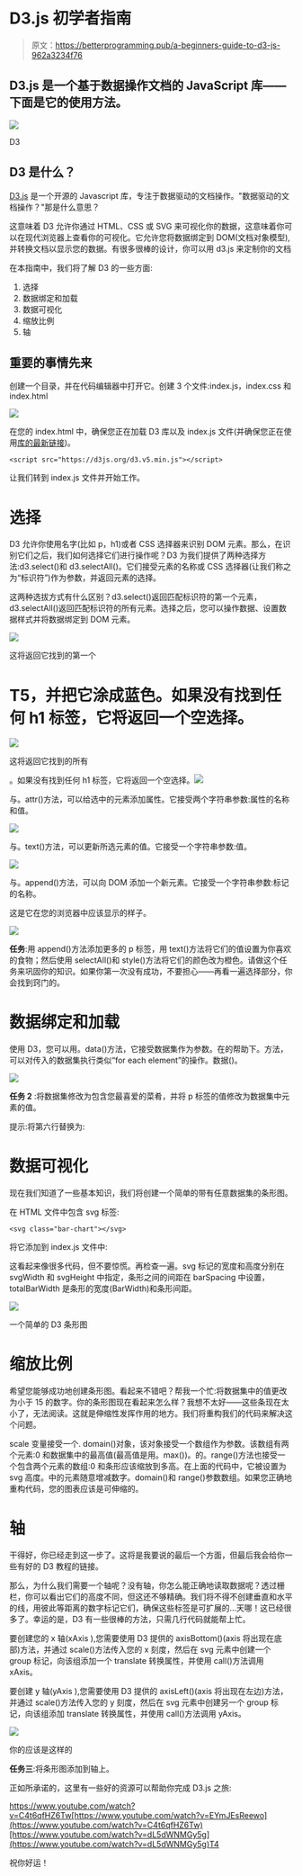 # D3.js 初学者指南

> 原文：<https://betterprogramming.pub/a-beginners-guide-to-d3-js-962a3234f76>

## D3.js 是一个基于数据操作文档的 JavaScript 库——下面是它的使用方法。

![](img/b78e950531d12bb3bd7d725f20429f78.png)

D3

## D3 是什么？

[D3.js](https://d3js.org/) 是一个开源的 Javascript 库，专注于数据驱动的文档操作。"数据驱动的文档操作？"那是什么意思？

这意味着 D3 允许你通过 HTML、CSS 或 SVG 来可视化你的数据，这意味着你可以在现代浏览器上查看你的可视化。它允许您将数据绑定到 DOM(文档对象模型),并转换文档以显示您的数据。有很多很棒的设计，你可以用 d3.js 来定制你的文档

在本指南中，我们将了解 D3 的一些方面:

1.  选择
2.  数据绑定和加载
3.  数据可视化
4.  缩放比例
5.  轴

## 重要的事情先来

创建一个目录，并在代码编辑器中打开它。创建 3 个文件:index.js，index.css 和 index.html

![](img/2aa2f2ba762b3f086979add0998ce834.png)

在您的 index.html 中，确保您正在加载 D3 库以及 index.js 文件(并确保您正在使用[库的最新链接](https://d3js.org/))。

```
<script src="https://d3js.org/d3.v5.min.js"></script>
```

让我们转到 index.js 文件并开始工作。

# 选择

D3 允许你使用名字(比如 p，h1)或者 CSS 选择器来识别 DOM 元素。那么，在识别它们之后，我们如何选择它们进行操作呢？D3 为我们提供了两种选择方法:d3.select()和 d3.selectAll()。它们接受元素的名称或 CSS 选择器(让我们称之为“标识符”)作为参数，并返回元素的选择。

这两种选拔方式有什么区别？d3.select()返回匹配标识符的第一个元素，d3.selectAll()返回匹配标识符的所有元素。选择之后，您可以操作数据、设置数据样式并将数据绑定到 DOM 元素。

![](img/78699664e4cd116828c84d081f7b06c8.png)

这将返回它找到的第一个

# T5，并把它涂成蓝色。如果没有找到任何 h1 标签，它将返回一个空选择。

![](img/05e263dc798ae3be99b63f58b19a6d79.png)

这将返回它找到的所有

。如果没有找到任何 h1 标签，它将返回一个空选择。![](img/2691bbf4f9b368d38e09db20d74ab47b.png)

与。attr()方法，可以给选中的元素添加属性。它接受两个字符串参数:属性的名称和值。

![](img/a9dd17845aba5ce7ee8c1799c06f705f.png)

与。text()方法，可以更新所选元素的值。它接受一个字符串参数:值。

![](img/17809998d01f6fd805639de55fb3ef51.png)

与。append()方法，可以向 DOM 添加一个新元素。它接受一个字符串参数:标记的名称。

这是它在您的浏览器中应该显示的样子。

![](img/06cfaa1610bae81ece3c011a647d676c.png)

**任务**:用 append()方法添加更多的 p 标签，用 text()方法将它们的值设置为你喜欢的食物；然后使用 selectAll()和 style()方法将它们的颜色改为橙色。请做这个任务来巩固你的知识。如果你第一次没有成功，不要担心——再看一遍选择部分，你会找到窍门的。

# 数据绑定和加载

使用 D3，您可以用。data()方法，它接受数据集作为参数。在的帮助下。方法，可以对传入的数据集执行类似“for each element”的操作。数据()。

![](img/7a5005ea091b3895322e45b4ede94390.png)

**任务 2** :将数据集修改为包含您最喜爱的菜肴，并将 p 标签的值修改为数据集中元素的值。

提示:将第六行替换为:

# 数据可视化

现在我们知道了一些基本知识，我们将创建一个简单的带有任意数据集的条形图。

在 HTML 文件中包含 svg 标签:

```
<svg class="bar-chart"></svg>
```

将它添加到 index.js 文件中:

这看起来像很多代码，但不要惊慌。再检查一遍。svg 标记的宽度和高度分别在 svgWidth 和 svgHeight 中指定，条形之间的间距在 barSpacing 中设置，totalBarWidth 是条形的宽度(BarWidth)和条形间距。

![](img/aba33136046cddc450c192a920faab17.png)

一个简单的 D3 条形图

# 缩放比例

希望您能够成功地创建条形图。看起来不错吧？帮我一个忙:将数据集中的值更改为小于 15 的数字。你的条形图现在看起来怎么样？我想不太好——这些条现在太小了，无法阅读。这就是伸缩性发挥作用的地方。我们将重构我们的代码来解决这个问题。

scale 变量接受一个. domain()对象，该对象接受一个数组作为参数。该数组有两个元素:0 和数据集中的最高值(最高值是用。max())。的。range()方法也接受一个包含两个元素的数组:0 和条形应该缩放到多高。在上面的代码中，它被设置为 svg 高度。中的元素随意增减数字。domain()和 range()参数数组。如果您正确地重构代码，您的图表应该是可伸缩的。

# 轴

干得好，你已经走到这一步了。这将是我要说的最后一个方面，但最后我会给你一些有好的 D3 教程的链接。

那么，为什么我们需要一个轴呢？没有轴，你怎么能正确地读取数据呢？透过栅栏，你可以看出它们的高度不同，但这还不够精确。我们将不得不创建垂直和水平的线，用彼此等距离的数字标记它们，确保这些标签是可扩展的…天哪！这已经很多了。幸运的是，D3 有一些很棒的方法，只需几行代码就能帮上忙。

要创建您的 x 轴(xAxis ),您需要使用 D3 提供的 axisBottom()(axis 将出现在底部)方法，并通过 scale()方法传入您的 x 刻度，然后在 svg 元素中创建一个 group 标记，向该组添加一个 translate 转换属性，并使用 call()方法调用 xAxis。

要创建 y 轴(yAxis ),您需要使用 D3 提供的 axisLeft()(axis 将出现在左边)方法，并通过 scale()方法传入您的 y 刻度，然后在 svg 元素中创建另一个 group 标记，向该组添加 translate 转换属性，并使用 call()方法调用 yAxis。

![](img/b9ba9ae00742f2526e75b7c1e321d2ea.png)

你的应该是这样的

**任务三**:将条形图添加到轴上。

正如所承诺的，这里有一些好的资源可以帮助你完成 D3.js 之旅:

https://www.youtube.com/watch?v=C4t6qfHZ6Tw[https://www.youtube.com/watch?v=EYmJEsReewo](https://www.youtube.com/watch?v=C4t6qfHZ6Tw)[https://www.youtube.com/watch?v=dL5dWNMGy5g](https://www.youtube.com/watch?v=dL5dWNMGy5g)T4

祝你好运！